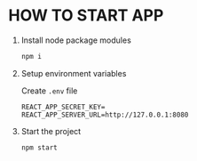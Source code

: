 # HOW TO START APP

1. Install node package modules

    ```bash
    npm i
    ```

2. Setup environment variables

    Create `.env` file
    ```
    REACT_APP_SECRET_KEY=
    REACT_APP_SERVER_URL=http://127.0.0.1:8080
    ```

3. Start the project

    ```bash
    npm start
    ```